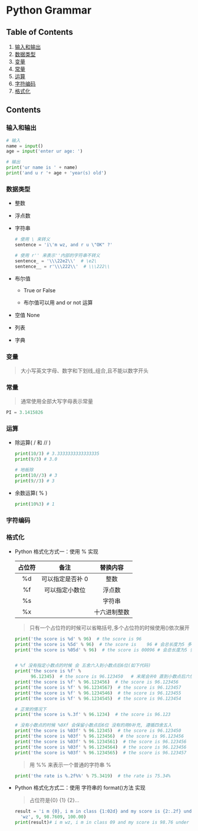 # Python Grammar

## Table of Contents

1. [输入和输出](#input_print)
2. [数据类型](#data_type)
3. [变量](#variate)
4. [常量](#constant)
5. [运算](#operation)
6. [字符编码](#character_encoding)
7. [格式化](#format)

## Contents

<a name="input_print">

### 输入和输出

```py
# 输入
name = input()
age = input('enter ur age: ')

# 输出
print('ur name is ' + name)
print('and u r '+ age + 'year(s) old')

```

<a name="data_type">

### 数据类型

- 整数

- 浮点数

- 字符串

  ```py
  # 使用 \ 来转义
  sentence = 'i\'m wz, and r u \"OK" ?'

  # 使用 r'' 来表示''内部的字符串不转义
  sentence_ = '\\\22e2\\'  # \e2\
  sentence__ = r'\\\222\\'  # \\\222\\
  ```

- 布尔值

  - True or False

  - 布尔值可以用 and or not 运算

- 空值 None

- 列表

- 字典

<a name="variate">

### 变量

> 大小写英文字母、数字和下划线\_组合,且不能以数字开头

<a name="constant">

### 常量

> 通常使用全部大写字母表示常量

```py
PI = 3.1415826
```

<a name="operation">

### 运算

- 除运算( / 和 // )

  ```py
  print(10/3) # 3.3333333333333335
  print(9/3) # 3.0

  # 地板除
  print(10//3) # 3
  print(9//3) # 3
  ```

- 余数运算( % )

  ```py
  print(10%3) # 1
  ```

  <a name="character_encoding">

### 字符编码

<a name="format">

### 格式化

- Python 格式化方式一：使用 % 实现

  | 占位符 |       备注       |   替换内容   |
  | :----: | :--------------: | :----------: |
  |   %d   | 可以指定是否补 0 |     整数     |
  |   %f   |  可以指定小数位  |    浮点数    |
  |   %s   |                  |    字符串    |
  |   %x   |                  | 十六进制整数 |

  > 只有一个占位符的时候可以省略括号,多个占位符的时候使用()依次展开

  ```py
  print('the score is %d' % 96)  # the score is 96
  print('the score is %5d' % 96)  # the score is    96 # 会总长度为5 多余的用空格占据
  print('the score is %05d' % 96)  # the score is 00096 # 会总长度为5 多余的用0占据
  ```

  ```py

  # %f 没有指定小数点的时候 会 五舍六入到小数点后6位(如下代码)
  print('the score is %f' %
        96.12345)  # the score is 96.123450   # 末尾会补0 直到小数点后六位(未知原因) TODO;
  print('the score is %f' % 96.123456)  # the score is 96.123456
  print('the score is %f' % 96.1234567)  # the score is 96.123457
  print('the score is %f' % 96.1234546)  # the score is 96.123455
  print('the score is %f' % 96.1234545)  # the score is 96.123454

  ```

  ```py
  # 正常的情况下
  print('the score is %.3f' % 96.1234)  # the score is 96.123
  ```

  ```py
  # 没有小数点的时候 %0Xf 会保留小数点后6位 没有的用0补充, 遵循四舍五入
  print('the score is %03f' % 96.12345)  # the score is 96.123450
  print('the score is %03f' % 96.123456)  # the score is 96.123456
  print('the score is %03f' % 96.1234561)  # the score is 96.123456
  print('the score is %03f' % 96.1234564)  # the score is 96.123456
  print('the score is %03f' % 96.1234565)  # the score is 96.123457
  ```

  > 用 %% 来表示一个普通的字符串 %

  ```py
  print('the rate is %.2f%%' % 75.3419)  # the rate is 75.34%
  ```

- Python 格式化方式二：使用 字符串的 format()方法 实现

  > 占位符是{0} {1} {2}...

  ```py
  result = 'i m {0}, i m in class {1:02d} and my score is {2:.2f} under the full mark which is {3:.3f}'.format(
    'wz', 9, 98.7609, 100.00)
  print(result)# i m wz, i m in class 09 and my score is 98.76 under the full mark which is 100.000
  ```
